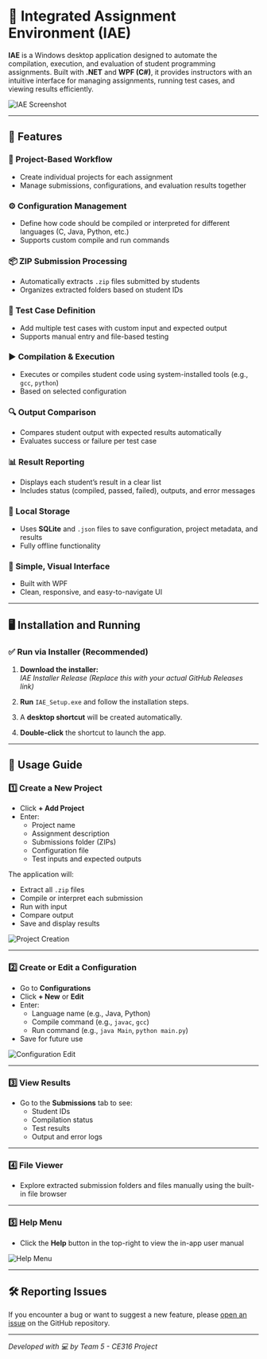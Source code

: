 # 📘 Integrated Assignment Environment (IAE)

**IAE** is a Windows desktop application designed to automate the compilation, execution, and evaluation of student programming assignments. Built with **.NET** and **WPF (C#)**, it provides instructors with an intuitive interface for managing assignments, running test cases, and viewing results efficiently.

![IAE Screenshot](https://github.com/user-attachments/assets/3c4fe596-0ae1-4dbc-ac33-5aaa3d72d4f7)

---

## 🚀 Features

### 📂 Project-Based Workflow
- Create individual projects for each assignment  
- Manage submissions, configurations, and evaluation results together

### ⚙️ Configuration Management
- Define how code should be compiled or interpreted for different languages (C, Java, Python, etc.)  
- Supports custom compile and run commands

### 📦 ZIP Submission Processing
- Automatically extracts `.zip` files submitted by students  
- Organizes extracted folders based on student IDs

### 🧪 Test Case Definition
- Add multiple test cases with custom input and expected output  
- Supports manual entry and file-based testing

### ▶️ Compilation & Execution
- Executes or compiles student code using system-installed tools (e.g., `gcc`, `python`)  
- Based on selected configuration

### 🔍 Output Comparison
- Compares student output with expected results automatically  
- Evaluates success or failure per test case

### 📊 Result Reporting
- Displays each student’s result in a clear list  
- Includes status (compiled, passed, failed), outputs, and error messages

### 💾 Local Storage
- Uses **SQLite** and `.json` files to save configuration, project metadata, and results  
- Fully offline functionality

### 🧭 Simple, Visual Interface
- Built with WPF  
- Clean, responsive, and easy-to-navigate UI

---

## 🖥️ Installation and Running

### ✅ Run via Installer (Recommended)

1. **Download the installer:**  
   _IAE Installer Release_ *(Replace this with your actual GitHub Releases link)*

2. **Run** `IAE_Setup.exe` and follow the installation steps.

3. A **desktop shortcut** will be created automatically.

4. **Double-click** the shortcut to launch the app.

---

## 🧪 Usage Guide

### 1️⃣ Create a New Project
- Click **+ Add Project**
- Enter:
  - Project name
  - Assignment description
  - Submissions folder (ZIPs)
  - Configuration file
  - Test inputs and expected outputs

The application will:
- Extract all `.zip` files  
- Compile or interpret each submission  
- Run with input  
- Compare output  
- Save and display results

![Project Creation](https://github.com/user-attachments/assets/d347325e-f888-47a5-a527-669070f70f0e)

---

### 2️⃣ Create or Edit a Configuration
- Go to **Configurations**
- Click **+ New** or **Edit**
- Enter:
  - Language name (e.g., Java, Python)
  - Compile command (e.g., `javac`, `gcc`)
  - Run command (e.g., `java Main`, `python main.py`)
- Save for future use

![Configuration Edit](https://github.com/user-attachments/assets/aed86c00-e2b8-4a48-83b6-f59e9995be74)

---

### 3️⃣ View Results
- Go to the **Submissions** tab to see:
  - Student IDs
  - Compilation status
  - Test results
  - Output and error logs

---

### 4️⃣ File Viewer
- Explore extracted submission folders and files manually using the built-in file browser

---

### 5️⃣ Help Menu
- Click the **Help** button in the top-right to view the in-app user manual

![Help Menu](https://github.com/user-attachments/assets/02a5f74f-5b12-4cf0-81de-b4fc570a492b)

---

## 🛠️ Reporting Issues

If you encounter a bug or want to suggest a new feature, please [open an issue](https://github.com/your-repo/issues) on the GitHub repository.

---

_Developed with 💻 by Team 5 - CE316 Project_
